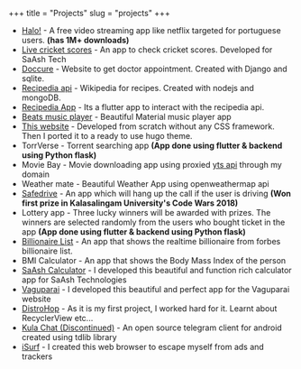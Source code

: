 +++
title = "Projects"
slug = "projects"
+++
* <a href="https://play.google.com/store/apps/details?id=com.tecmpvbr9" target="_blank">Halo!</a> - A free video streaming app like netflix targeted for portuguese users. **(has 1M+ downloads)**
* <a href="https://play.google.com/store/apps/details?id=com.saashtech1012.livecricketscores" target="_blank">Live cricket scores</a> - An app to check cricket scores. Developed for SaAsh Tech
* <a href="http://doccure.selvasoft.in" target="_blank">Doccure</a> - Website to get doctor appointment. Created with Django and sqlite.
* <a href="http://recipedia.selvasoft.in" target="_blank">Recipedia api</a> - Wikipedia for recipes. Created with nodejs and mongoDB.
* <a href="https://github.com/selvasoft/recipedia-web" target="_blank">Recipedia App</a> - Its a flutter app to interact with the recipedia api.
* <a href="https://play.google.com/store/apps/details?id=in.selvasoft.beats" target="_blank">Beats music player</a> - Beautiful Material music player app
* <a href="https://selvasoft.in" target="_blank">This website</a> - Developed from scratch without any CSS framework. Then I ported it to a ready to use hugo theme.
* TorrVerse - Torrent searching app **(App done using flutter & backend using Python flask)**
* Movie Bay - Movie downloading app using proxied [yts api](https://yts.mx) through my domain
* Weather mate - Beautiful Weather App using openweathermap api
* [Safedrive](https://github.com/selvasoft/safe-drive) - An app which will hang up the call if the user is driving **(Won first prize in Kalasalingam University's Code Wars 2018)**
* Lottery app - Three lucky winners will be awarded with prizes. The winners are selected randomly from the users who bought ticket in the app **(App done using flutter & backend using Python flask)**
* [Billionaire List](https://github.com/selvasoft/billionaires_list) - An app that shows the realtime billionaire from forbes billionaire list.
* BMI Calculator - An app that shows the Body Mass Index of the person
* <a href="https://play.google.com/store/apps/details?id=com.saashtechs.calculator" target="_blank">SaAsh Calculator</a> - I developed this beautiful and function rich calculator app for SaAsh Technologies
* <a href="https://play.google.com/store/apps/details?id=digital.vavi.vaguparai&hl=en_US" target="_blank">Vaguparai</a> - I developed this beautiful and perfect app for the Vaguparai website
* <a href="https://play.google.com/store/apps/details?id=cf.selvasoft.linuxdistros&hl=en" target="_blank">DistroHop</a> - As it is my first project, I worked hard for it. Learnt about RecyclerView etc...
* <a href="https://gitlab.com/Peratchiselvan/Kula-Chat" target="_blank">Kula Chat (Discontinued)</a> - An open source telegram client for android created using tdlib library
* <a href="https://play.google.com/store/apps/details?id=cf.selvasoft.isurf&hl=en" target="_blank">iSurf</a> - I created this web browser to escape myself from ads and trackers
